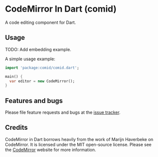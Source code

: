 # CodeMirror In Dart (comid)

A code editing component for Dart.

## Usage

TODO: Add embedding example.

A simple usage example:

```dart
import 'package:comid/comid.dart';

main() {
  var editor = new CodeMirror();
}
```

## Features and bugs

Please file feature requests and bugs at the [issue tracker][tracker].

## Credits

CodeMirror in Dart borrows heavily from the work of Marijn Haverbeke on 
CodeMirror. It is licensed under the MIT open-source license. Please see the 
[CodeMirror][site] website for more information.

[tracker]: https://code.google.com/p/dart/issues/entry
[site]: http://codemirror.net/index.html
